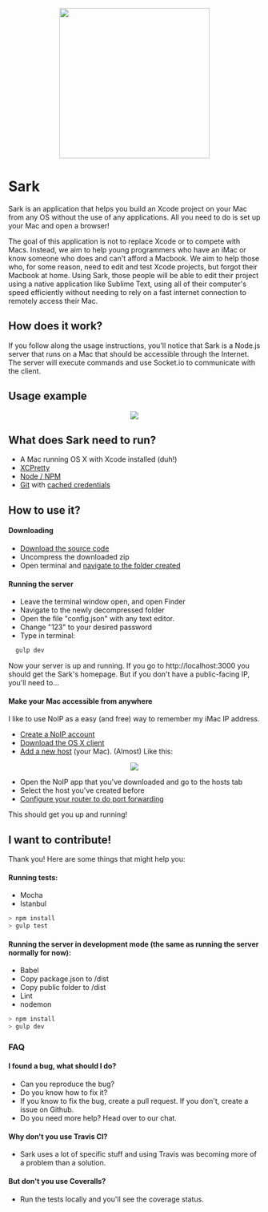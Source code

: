 

<p align="center">
  <img align="center" src="http://i.imgur.com/kVhbYz1.jpg" width="300" height="300">
</p>


# Sark

Sark is an application that helps you build an Xcode project on your Mac from any OS without the use of any applications. All you need to do is set up your Mac and open a browser!


The goal of this application is not to replace Xcode or to compete with Macs. Instead, we aim to help young programmers who have an iMac or know someone who does and can't afford a Macbook. We aim to help those who, for some reason, need to edit and test Xcode projects, but forgot their Macbook at home.
Using Sark, those people will be able to edit their project using a native application like Sublime Text, using all of their computer's speed efficiently without needing to rely on a fast internet connection to remotely access their Mac.

## How does it work?

If you follow along the usage instructions, you'll notice that Sark is a Node.js server that runs on a Mac that should be accessible through the Internet. The server will execute commands and use Socket.io to communicate with the client.

## Usage example

<p align="center">
  <img align="center" src="http://i.imgur.com/Fei6XC7.png">
</p>

## What does Sark need to run?

- A Mac running OS X with Xcode installed (duh!)
- [XCPretty](https://github.com/supermarin/xcpretty)
- [Node / NPM](https://nodejs.org/en/)
- [Git](https://git-scm.com/book/en/v2/Getting-Started-Installing-Git) with [cached credentials](https://help.github.com/articles/caching-your-github-password-in-git/)

## How to use it?

#### Downloading

- [Download the source code](https://github.com/lorenzopicoli/Sark/archive/master.zip)
- Uncompress the downloaded zip
- Open terminal and [navigate to the folder created](http://stackoverflow.com/questions/9547730/how-to-navigate-to-to-different-directories-in-the-terminal-mac)

#### Running the server

- Leave the terminal window open, and open Finder
- Navigate to the newly decompressed folder
- Open the file "config.json" with any text editor.
- Change "123" to your desired password
- Type in terminal:
```javascript
  gulp dev
```

Now your server is up and running. If you go to http://localhost:3000 you should get the Sark's homepage. But if you don't have a public-facing IP, you'll need to...

#### Make your Mac accessible from anywhere

I like to use NoIP as a easy (and free) way to remember my iMac IP address.
- [Create a NoIP account](https://www.noip.com/)
- [Download the OS X client](https://www.noip.com/download?page=mac)
- [Add a new host](https://www.noip.com/members/dns/host.php) (your Mac). (Almost) Like this:

<p align="center">
  <img align="center" src="http://i.imgur.com/4479ltS.png">
</p>

- Open the NoIP app that you've downloaded and go to the hosts tab
- Select the host you've created before
- [Configure your router to do port forwarding](http://www.noip.com/support/knowledgebase/general-port-forwarding-guide/)

This should get you up and running!

## I want to contribute!
Thank you! Here are some things that might help you:

#### Running tests:

- Mocha
- Istanbul

```javascript
> npm install
> gulp test
```

#### Running the server in development mode (the same as running the server normally for now):

- Babel
- Copy package.json to /dist
- Copy public folder to /dist
- Lint
- nodemon

```javascript
> npm install
> gulp dev
```

### FAQ

#### I found a bug, what should I do?
- Can you reproduce the bug?
- Do you know how to fix it?
- If you know to fix the bug, create a pull request. If you don't, create a issue on Github.
- Do you need more help? Head over to our chat.

#### Why don't you use Travis CI?
- Sark uses a lot of specific stuff and using Travis was becoming more of a problem than a solution.

#### But don't you use Coveralls?
- Run the tests locally and you'll see the coverage status.
